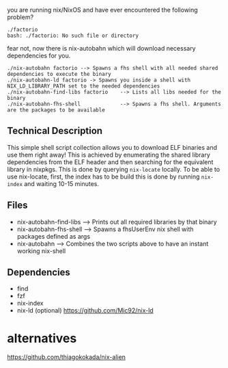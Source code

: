 you are running nix/NixOS and have ever encountered the following problem?
```
./factorio
bash: ./factorio: No such file or directory
```
fear not, now there is nix-autobahn which will download necessary dependencies for you.
```
./nix-autobahn factorio --> Spawns a fhs shell with all needed shared dependencies to execute the binary
./nix-autobahn-ld factorio -> Spawns you inside a shell with NIX_LD_LIBRARY_PATH set to the needed dependencies
./nix-autobahn-find-libs factorio    --> Lists all libs needed for the binary
./nix-autobahn-fhs-shell             --> Spawns a fhs shell. Arguments are the packages to be available
```

## Technical Description
This simple shell script collection allows you to download ELF binaries and use them right away!
This is achieved by enumerating the shared library dependencies from the ELF header and then searching for
the equivalent library in nixpkgs. This is done by querying `nix-locate` locally. To be able to use nix-locate, first,
the index has to be build this is done by running `nix-index` and waiting 10-15 minutes.


## Files
* nix-autobahn-find-libs --> Prints out all required libraries by that binary
* nix-autobahn-fhs-shell --> Spawns a fhsUserEnv nix shell with packages defined as args
* nix-autobahn --> Combines the two scripts above to have an instant working nix-shell

## Dependencies
- find
- fzf
- nix-index
- nix-ld (optional) https://github.com/Mic92/nix-ld

# alternatives
https://github.com/thiagokokada/nix-alien
